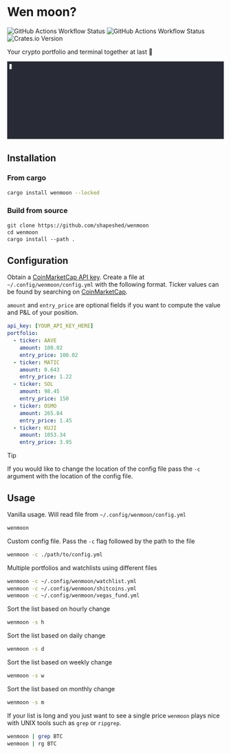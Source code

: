 # Wen moon?

![GitHub Actions Workflow Status](https://img.shields.io/github/actions/workflow/status/shapeshed/wenmoon/ci.yml?style=for-the-badge&label=ci)
![GitHub Actions Workflow Status](https://img.shields.io/github/actions/workflow/status/shapeshed/wenmoon/release.yml?style=for-the-badge&label=release)
![Crates.io Version](https://img.shields.io/crates/v/wenmoon?style=for-the-badge)

Your crypto portfolio and terminal together at last :handshake:

![wen moon?](doc/wenmoon-opt.gif)

## Installation

### From cargo

```sh
cargo install wenmoon --locked
```

### Build from source

```
git clone https://github.com/shapeshed/wenmoon
cd wenmoon
cargo install --path .
```

## Configuration

Obtain a [CoinMarketCap API key][1]. Create a file at
`~/.config/wenmoon/config.yml` with the following format. Ticker values can be
found by searching on [CoinMarketCap][2].

`amount` and `entry_price` are optional fields if you want to compute the value
and P&L of your position.

```yaml
api_key: [YOUR_API_KEY_HERE]
portfolio:
  - ticker: AAVE
    amount: 100.02
    entry_price: 100.02
  - ticker: MATIC
    amount: 0.643
    entry_price: 1.22
  - ticker: SOL
    amount: 98.45
    entry_price: 150
  - ticker: OSMO
    amount: 265.84
    entry_price: 1.45
  - ticker: KUJI
    amount: 1053.34
    entry_price: 3.95
```

<!-- dprint-ignore-start -->
> [!TIP] 
> If you would like to change the location of the config file pass the `-c` argument with the location of the config file.
<!-- dprint-ignore-end -->

## Usage

Vanilla usage. Will read file from `~/.config/wenmoon/config.yml`

```sh
wenmoon
```

Custom config file. Pass the `-c` flag followed by the path to the file

```sh
wenmoon -c ./path/to/config.yml
```

Multiple portfolios and watchlists using different files

```sh
wenmoon -c ~/.config/wenmoon/watchlist.yml
wenmoon -c ~/.config/wenmoon/shitcoins.yml
wenmoon -c ~/.config/wenmoon/vegas_fund.yml
```

Sort the list based on hourly change

```sh
wenmoon -s h
```

Sort the list based on daily change

```sh
wenmoon -s d
```

Sort the list based on weekly change

```sh
wenmoon -s w
```

Sort the list based on monthly change

```sh
wenmoon -s m
```

If your list is long and you just want to see a single price `wenmoon` plays
nice with UNIX tools such as `grep` or `ripgrep`.

```sh
wenmoon | grep BTC
wenmoon | rg BTC
```

[1]: https://coinmarketcap.com/api/
[2]: https://coinmarketcap.com/
